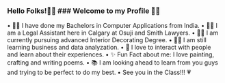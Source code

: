 ### Hello Folks!👋😃 ### Welcome to my Profile 🤗🤗

• 👩‍💻 I have done my Bachelors in Computer Applications from India.
• 👩‍⚖️ I am a Legal Assistant here in Calgary at Osuji and Smith Lawyers.
• 👩‍🎨 I am currently pursuing advanced Interior Decorating Degree.
• 👩‍🏫 I am still learning business and data analyzation.
•  🌸   I love to interact with people and learn about their experiences.
• ✨    Fun Fact about me: I love painting, crafting and writing poems.
• 📚    I am looking ahead to learn from you guys and trying to be perfect to do my best.
• See you in the Class!!! 💗
